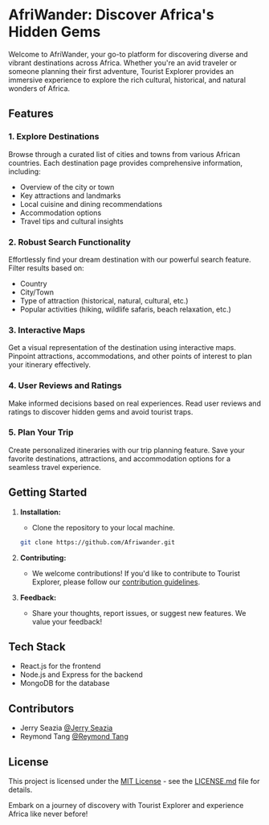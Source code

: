 # AfriWander: Discover Africa's Hidden Gems

Welcome to AfriWander, your go-to platform for discovering diverse and vibrant destinations across Africa. Whether you're an avid traveler or someone planning their first adventure, Tourist Explorer provides an immersive experience to explore the rich cultural, historical, and natural wonders of Africa.

## Features

### 1. Explore Destinations

Browse through a curated list of cities and towns from various African countries. Each destination page provides comprehensive information, including:

- Overview of the city or town
- Key attractions and landmarks
- Local cuisine and dining recommendations
- Accommodation options
- Travel tips and cultural insights

### 2. Robust Search Functionality

Effortlessly find your dream destination with our powerful search feature. Filter results based on:

- Country
- City/Town
- Type of attraction (historical, natural, cultural, etc.)
- Popular activities (hiking, wildlife safaris, beach relaxation, etc.)

### 3. Interactive Maps

Get a visual representation of the destination using interactive maps. Pinpoint attractions, accommodations, and other points of interest to plan your itinerary effectively.

### 4. User Reviews and Ratings

Make informed decisions based on real experiences. Read user reviews and ratings to discover hidden gems and avoid tourist traps.

### 5. Plan Your Trip

Create personalized itineraries with our trip planning feature. Save your favorite destinations, attractions, and accommodation options for a seamless travel experience.

## Getting Started

1. **Installation:**
   - Clone the repository to your local machine.
   ```bash
   git clone https://github.com/Afriwander.git
   ```
4. **Contributing:**
   - We welcome contributions! If you'd like to contribute to Tourist Explorer, please follow our [contribution guidelines](CONTRIBUTING.md).

5. **Feedback:**
   - Share your thoughts, report issues, or suggest new features. We value your feedback! 

## Tech Stack

- React.js for the frontend
- Node.js and Express for the backend
- MongoDB for the database

## Contributors

- Jerry Seazia [@Jerry Seazia](https://github.com/Jerryseazia)
- Reymond Tang [@Reymond Tang](https://github.com/Reytang)

## License

This project is licensed under the [MIT License](LICENSE.md) - see the [LICENSE.md](LICENSE.md) file for details.

Embark on a journey of discovery with Tourist Explorer and experience Africa like never before!
